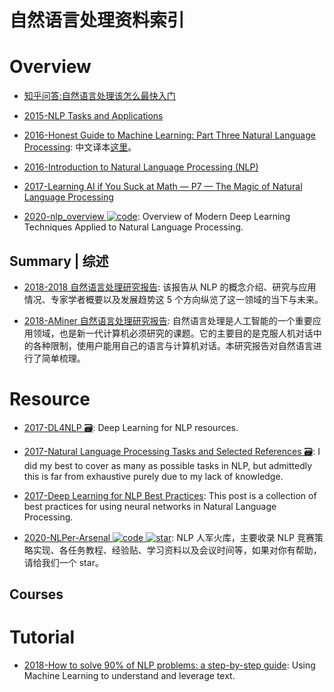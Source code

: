 # 自然语言处理资料索引

# Overview

- [知乎问答:自然语言处理该怎么最快入门](https://www.zhihu.com/question/19895141/answer/20084186)

- [2015-NLP Tasks and Applications](http://www.cs.jhu.edu/~jason/465/PDFSlides/lect36-tasks.pdf)

- [2016-Honest Guide to Machine Learning: Part Three Natural Language Processing](https://medium.com/axiomzenteam/honest-guide-to-machine-learning-part-three-54a1c71a9d64#.6m3avvq29): 中文译本[这里](http://www.jiqizhixin.com/article/2314)。

- [2016-Introduction to Natural Language Processing (NLP)](http://blog.algorithmia.com/introduction-natural-language-processing-nlp/)

- [2017-Learning AI if You Suck at Math — P7 — The Magic of Natural Language Processing](https://parg.co/bR4)

- [2020-nlp_overview ![code](https://ng-tech.icu/assets/code.svg)](https://github.com/omarsar/nlp_overview): Overview of Modern Deep Learning Techniques Applied to Natural Language Processing.

## Summary | 综述

- [2018-2018 自然语言处理研究报告](https://mp.weixin.qq.com/s/Hz2_xAyToCEXf2scl7me8Q): 该报告从 NLP 的概念介绍、研究与应用情况、专家学者概要以及发展趋势这 5 个方向纵览了这一领域的当下与未来。

- [2018-AMiner 自然语言处理研究报告](https://static.aminer.cn/misc/article/nlp.pdf): 自然语言处理是人工智能的一个重要应用领域，也是新一代计算机必须研究的课题。它的主要目的是克服人机对话中的各种限制，使用户能用自己的语言与计算机对话。本研究报告对自然语言进行了简单梳理。

# Resource

- [2017-DL4NLP 🗃️](https://github.com/andrewt3000/DL4NLP): Deep Learning for NLP resources.

- [2017-Natural Language Processing Tasks and Selected References 🗃️](https://github.com/Kyubyong/nlp_tasks): I did my best to cover as many as possible tasks in NLP, but admittedly this is far from exhaustive purely due to my lack of knowledge.

- [2017-Deep Learning for NLP Best Practices](http://ruder.io/deep-learning-nlp-best-practices/index.html#optimization): This post is a collection of best practices for using neural networks in Natural Language Processing.

- [2020-NLPer-Arsenal ![code](https://ng-tech.icu/assets/code.svg) ![star](https://img.shields.io/github/stars/TingFree/NLPer-Arsenal)](https://github.com/TingFree/NLPer-Arsenal): NLP 人军火库，主要收录 NLP 竞赛策略实现、各任务教程、经验贴、学习资料以及会议时间等，如果对你有帮助，请给我们一个 star。

## Courses

# Tutorial

- [2018-How to solve 90% of NLP problems: a step-by-step guide](https://parg.co/UiG): Using Machine Learning to understand and leverage text.

